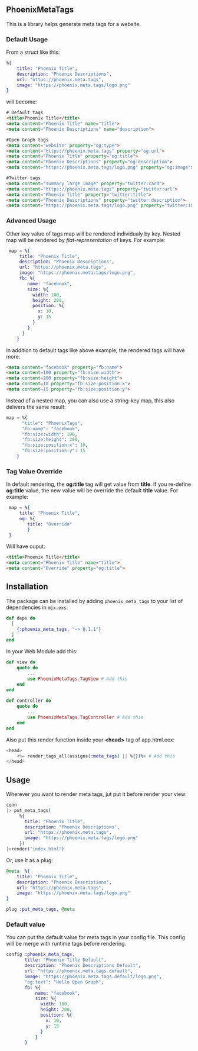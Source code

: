 ## PhoenixMetaTags

This is a library helps generate meta tags for a website.

### Default Usage

From a struct like this:

```elixir
%{
    title: "Phoenix Title",
    description: "Phoenix Descriptions",
    url: "https://phoenix.meta.tags",
    image: "https://phoenix.meta.tags/logo.png"
}
```

will become:

```html
# Default tags
<title>Phoenix Title</title>
<meta content="Phoenix Title" name="title">
<meta content="Phoenix Descriptions" name="description">

#Open Graph tags
<meta content="website" property="og:type">
<meta content="https://phoenix.meta.tags" property="og:url">
<meta content="Phoenix Title" property="og:title">
<meta content="Phoenix Descriptions" property="og:description">
<meta content="https://phoenix.meta.tags/logo.png" property="og:image">

#Twitter tags
<meta content="summary_large_image" property="twitter:card">
<meta content="https://phoenix.meta.tags" property="twitter:url">
<meta content="Phoenix Title" property="twitter:title">
<meta content="Phoenix Descriptions" property="twitter:description">
<meta content="https://phoenix.meta.tags/logo.png" property="twitter:image">

```

### Advanced Usage
Other key value of tags map will be rendered individualy by key. Nested map will be rendered by *flat-representation* of keys. For example:


```elixir
 map = %{
     title: "Phoenix Title",
     description: "Phoenix Descriptions",
     url: "https://phoenix.meta.tags",
     image: "https://phoenix.meta.tags/logo.png",
     fb: %{
        name: "facebook",
        size: %{
          width: 100,
          height: 200,
          position: %{
            x: 10,
            y: 15
          }
        }
      }
    }
```

In addition to default tags like above example, the rendered tags will have more:

```html
<meta content="facebook" property="fb:name">
<meta content=100 property="fb:size:width">
<meta content=200 property="fb:size:height">
<meta content=10 property="fb:size:position:x">
<meta content=15 property="fb:size:position:y">

```



Instead of a nested map, you can also use a string-key map, this also delivers the same result:

```elixir
map = %{
      "title": "PhoenixTags",
      "fb:name": "facebook",
      "fb:size:width": 100,
      "fb:size:height": 200,
      "fb:size:position:x": 10,
      "fb:size:position:y": 15
    }

```


### Tag Value Override

In default rendering, the **og:title** tag will get value from **title**. If you re-define **og:title** value, the new value will be override the default **title** value. For example:

```elixir
 map = %{
     title: "Phoenix Title",    
     og: %{
        title: "Override"
        }
 }
```

Will have ouput:

```html
<title>Phoenix Title</title>
<meta content="Phoenix Title" name="title">
<meta content="Override" property="og:title">
```

## Installation

The package can be installed
by adding `phoenix_meta_tags` to your list of dependencies in `mix.exs`:

```elixir
def deps do
  [
    {:phoenix_meta_tags, "~> 0.1.1"}
  ]
end
```
In your Web Module add this:

```elixir
def view do
    quote do
        ...
        use PhoenixMetaTags.TagView # Add this
    end
end
 
def controller do
    quote do
        ...
        use PhoenixMetaTags.TagController # Add this
    end
end
```

Also put this render function inside your **\<head\>** tag of app.html.eex:

```elixir
<head>
    <%= render_tags_all(assigns[:meta_tags] || %{})%> # Add this
</head>
```

## Usage

Wherever you want to render meta tags, jut put it before render your view:

```elixir
conn
|> put_meta_tags(
     %{
       title: "Phoenix Title",
       description: "Phoenix Descriptions",
       url: "https://phoenix.meta.tags",
       image: "https://phoenix.meta.tags/logo.png"
     })
|>render("index.html")
```

Or, use it as a plug:

```elixir
@meta  %{
    title: "Phoenix Title",
    description: "Phoenix Descriptions",
    url: "https://phoenix.meta.tags",
    image: "https://phoenix.meta.tags/logo.png"
}

plug :put_meta_tags, @meta

```


### Default value
You can put the default value for meta tags in your config file. This config will be merge with runtime tags before rendering.

```elixir
config :phoenix_meta_tags,
       title: "Phoenix Title Default",
       description: "Phoenix Descriptions Default",
       url: "https://phoenix.meta.tags.default",
       image: "https://phoenix.meta.tags.default/logo.png",
       "og:text": "Hello Open Graph",
       fb: %{
           name: "facebook",
           size: %{
             width: 100,
             height: 200,
             position: %{
               x: 10,
               y: 15
             }
           }
       }
                  
```

